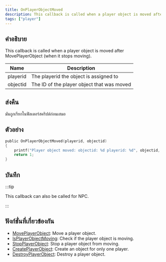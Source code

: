 ```yaml
---
title: OnPlayerObjectMoved
description: This callback is called when a player object is moved after MovePlayerObject (when it stops moving).
tags: ["player"]
---
```


## คำอธิบาย

This callback is called when a player object is moved after MovePlayerObject (when it stops moving).

| Name     | Description                                |
| -------- | ------------------------------------------ |
| playerid | The playerid the object is assigned to     |
| objectid | The ID of the player object that was moved |

## ส่งคืน

มันถูกเรียกในฟิลเตอร์สคริปต์ก่อนเสมอ

## ตัวอย่าง

```c
public OnPlayerObjectMoved(playerid, objectid)
{
    printf("Player object moved: objectid: %d playerid: %d", objectid, playerid);
    return 1;
}
```

## บันทึก

:::tip

This callback can also be called for NPC.

:::

## ฟังก์ชั่นที่เกี่ยวข้องกัน

- [MovePlayerObject](../../scripting/functions/MovePlayerObject.md): Move a player object.
- [IsPlayerObjectMoving](../../scripting/functions/IsPlayerObjectMoving.md): Check if the player object is moving.
- [StopPlayerObject](../../scripting/functions/StopPlayerObject.md): Stop a player object from moving.
- [CreatePlayerObject](../../scripting/functions/CreatePlayerObject.md): Create an object for only one player.
- [DestroyPlayerObject](../../scripting/functions/DestroyPlayerObject.md): Destroy a player object.
